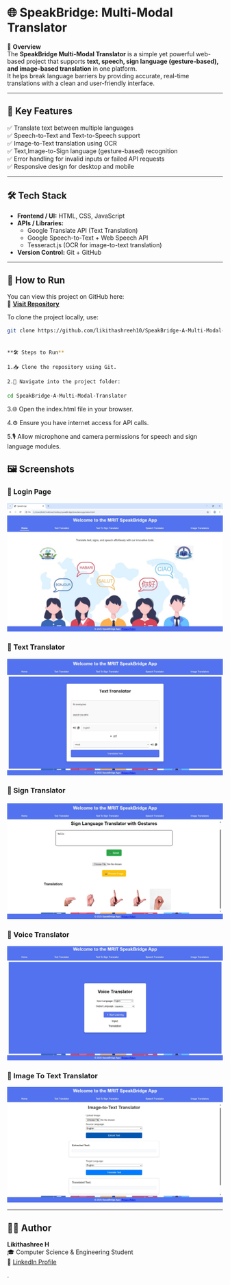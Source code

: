 # 🌐 SpeakBridge: Multi-Modal Translator  

📌 **Overview**  
The **SpeakBridge Multi-Modal Translator** is a simple yet powerful web-based project that supports **text, speech, sign language (gesture-based), and image-based translation** in one platform.  
It helps break language barriers by providing accurate, real-time translations with a clean and user-friendly interface.  

---

## 🚀 Key Features  
✅ Translate text between multiple languages  
✅ Speech-to-Text and Text-to-Speech support  
✅ Image-to-Text translation using OCR  
✅ Text,Image-to-Sign language (gesture-based) recognition  
✅ Error handling for invalid inputs or failed API requests  
✅ Responsive design for desktop and mobile  

---

## 🛠️ Tech Stack  
- **Frontend / UI:** HTML, CSS, JavaScript  
- **APIs / Libraries:**  
  - Google Translate API (Text Translation)  
  - Google Speech-to-Text + Web Speech API  
  - Tesseract.js (OCR for image-to-text translation)  
- **Version Control:** Git + GitHub  

---

## 📖 How to Run  

You can view this project on GitHub here:  
🔗 **[Visit Repository](https://github.com/likithashreeh10/SpeakBridge-A-Multi-Modal-Translator)**  

To clone the project locally, use:  

```bash
git clone https://github.com/likithashreeh10/SpeakBridge-A-Multi-Modal-Translator.git


**🛠️ Steps to Run**

1.📥 Clone the repository using Git.

2.📂 Navigate into the project folder:

cd SpeakBridge-A-Multi-Modal-Translator

```

3.🌐 Open the index.html file in your browser.

4.⚙️ Ensure you have internet access for API calls.

5.🎙️ Allow microphone and camera permissions for speech and sign language modules.


## 🖼️ Screenshots

### 🔐 Login Page
![Login Page](Home_Page.jpg)

### 🧾 Text Translator
![Text Translator](Text_Translator.jpg)

### 🧾 Sign Translator
![Sign Translator](SignLanguage_Translator.jpg)

### 👥 Voice Translator
![Voice Translator](Voice_Translator.jpg)

### 🛒 Image To Text Translator
![Image To Text Translator](Image_to_Text_Translator.jpg)

---

## 👩‍💻 Author
**Likithashree H**  
🎓 Computer Science & Engineering Student  
🔗 [LinkedIn Profile](https://www.linkedin.com/in/likithashree-h-75a8b8308/)

.

